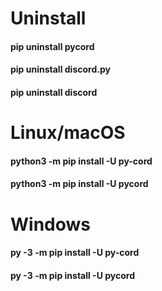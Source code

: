 # Uninstall

#### pip uninstall pycord
#### pip uninstall discord.py
#### pip uninstall discord

# Linux/macOS
#### python3 -m pip install -U py-cord
#### python3 -m pip install -U pycord

# Windows
#### py -3 -m pip install -U py-cord
#### py -3 -m pip install -U pycord
